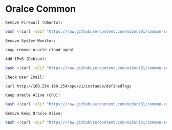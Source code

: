 # Oralce Common
`Remove Firewall (Ubuntu):`
```bash
bash <(curl -sSLf "https://raw.githubusercontent.com/midori01/common-scripts/main/oracle/firewall.sh")
```
`Remove System Monitor:`
```bash
snap remove oracle-cloud-agent
```
`Add IPv6 (Debian):`
```bash
bash <(curl -sSLf "https://raw.githubusercontent.com/midori01/common-scripts/main/oracle/ipv6.sh")
```
`Check User Email:`
```bash
curl http://169.254.169.254/opc/v1/instance/definedTags
```
`Keep Oracle Alive (CPU):`
```bash
bash <(curl -sSLf "https://raw.githubusercontent.com/midori01/common-scripts/main/oracle/keepalive.sh")
```
`Remove Keep Oracle Alive:`
```bash
bash <(curl -sSLf "https://raw.githubusercontent.com/midori01/common-scripts/main/oracle/keepalive.sh") remove
```
